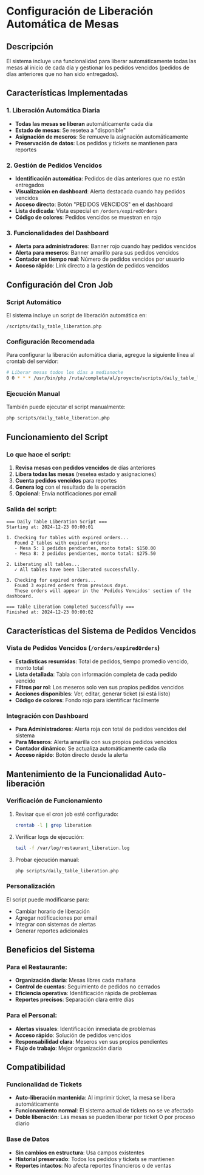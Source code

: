 # Configuración de Liberación Automática de Mesas

## Descripción
El sistema incluye una funcionalidad para liberar automáticamente todas las mesas al inicio de cada día y gestionar los pedidos vencidos (pedidos de días anteriores que no han sido entregados).

## Características Implementadas

### 1. Liberación Automática Diaria
- **Todas las mesas se liberan** automáticamente cada día
- **Estado de mesas**: Se resetea a "disponible"
- **Asignación de meseros**: Se remueve la asignación automáticamente
- **Preservación de datos**: Los pedidos y tickets se mantienen para reportes

### 2. Gestión de Pedidos Vencidos
- **Identificación automática**: Pedidos de días anteriores que no están entregados
- **Visualización en dashboard**: Alerta destacada cuando hay pedidos vencidos
- **Acceso directo**: Botón "PEDIDOS VENCIDOS" en el dashboard
- **Lista dedicada**: Vista especial en `/orders/expiredOrders`
- **Código de colores**: Pedidos vencidos se muestran en rojo

### 3. Funcionalidades del Dashboard
- **Alerta para administradores**: Banner rojo cuando hay pedidos vencidos
- **Alerta para meseros**: Banner amarillo para sus pedidos vencidos
- **Contador en tiempo real**: Número de pedidos vencidos por usuario
- **Acceso rápido**: Link directo a la gestión de pedidos vencidos

## Configuración del Cron Job

### Script Automático
El sistema incluye un script de liberación automática en:
```
/scripts/daily_table_liberation.php
```

### Configuración Recomendada
Para configurar la liberación automática diaria, agregue la siguiente línea al crontab del servidor:

```bash
# Liberar mesas todos los días a medianoche
0 0 * * * /usr/bin/php /ruta/completa/al/proyecto/scripts/daily_table_liberation.php >> /var/log/restaurant_liberation.log 2>&1
```

### Ejecución Manual
También puede ejecutar el script manualmente:
```bash
php scripts/daily_table_liberation.php
```

## Funcionamiento del Script

### Lo que hace el script:
1. **Revisa mesas con pedidos vencidos** de días anteriores
2. **Libera todas las mesas** (resetea estado y asignaciones)
3. **Cuenta pedidos vencidos** para reportes
4. **Genera log** con el resultado de la operación
5. **Opcional**: Envía notificaciones por email

### Salida del script:
```
=== Daily Table Liberation Script ===
Starting at: 2024-12-23 00:00:01

1. Checking for tables with expired orders...
   Found 2 tables with expired orders:
   - Mesa 5: 1 pedidos pendientes, monto total: $150.00
   - Mesa 8: 2 pedidos pendientes, monto total: $275.50

2. Liberating all tables...
   ✓ All tables have been liberated successfully.

3. Checking for expired orders...
   Found 3 expired orders from previous days.
   These orders will appear in the 'Pedidos Vencidos' section of the dashboard.

=== Table Liberation Completed Successfully ===
Finished at: 2024-12-23 00:00:02
```

## Características del Sistema de Pedidos Vencidos

### Vista de Pedidos Vencidos (`/orders/expiredOrders`)
- **Estadísticas resumidas**: Total de pedidos, tiempo promedio vencido, monto total
- **Lista detallada**: Tabla con información completa de cada pedido vencido
- **Filtros por rol**: Los meseros solo ven sus propios pedidos vencidos
- **Acciones disponibles**: Ver, editar, generar ticket (si está listo)
- **Código de colores**: Fondo rojo para identificar fácilmente

### Integración con Dashboard
- **Para Administradores**: Alerta roja con total de pedidos vencidos del sistema
- **Para Meseros**: Alerta amarilla con sus propios pedidos vencidos
- **Contador dinámico**: Se actualiza automáticamente cada día
- **Acceso rápido**: Botón directo desde la alerta

## Mantenimiento de la Funcionalidad Auto-liberación

### Verificación de Funcionamiento
1. Revisar que el cron job esté configurado:
   ```bash
   crontab -l | grep liberation
   ```

2. Verificar logs de ejecución:
   ```bash
   tail -f /var/log/restaurant_liberation.log
   ```

3. Probar ejecución manual:
   ```bash
   php scripts/daily_table_liberation.php
   ```

### Personalización
El script puede modificarse para:
- Cambiar horario de liberación
- Agregar notificaciones por email
- Integrar con sistemas de alertas
- Generar reportes adicionales

## Beneficios del Sistema

### Para el Restaurante:
- **Organización diaria**: Mesas libres cada mañana
- **Control de cuentas**: Seguimiento de pedidos no cerrados
- **Eficiencia operativa**: Identificación rápida de problemas
- **Reportes precisos**: Separación clara entre días

### Para el Personal:
- **Alertas visuales**: Identificación inmediata de problemas
- **Acceso rápido**: Solución de pedidos vencidos
- **Responsabilidad clara**: Meseros ven sus propios pendientes
- **Flujo de trabajo**: Mejor organización diaria

## Compatibilidad

### Funcionalidad de Tickets
- **Auto-liberación mantenida**: Al imprimir ticket, la mesa se libera automáticamente
- **Funcionamiento normal**: El sistema actual de tickets no se ve afectado
- **Doble liberación**: Las mesas se pueden liberar por ticket O por proceso diario

### Base de Datos
- **Sin cambios en estructura**: Usa campos existentes
- **Historial preservado**: Todos los pedidos y tickets se mantienen
- **Reportes intactos**: No afecta reportes financieros o de ventas